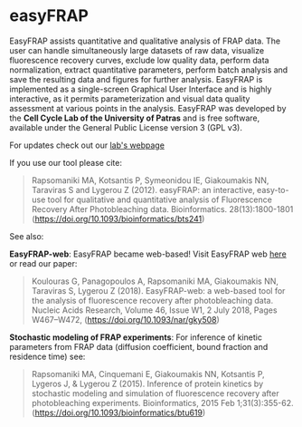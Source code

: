 # easyFRAP

EasyFRAP assists quantitative and qualitative analysis of FRAP data. The user can handle simultaneously large datasets of raw data, visualize fluorescence recovery curves, exclude low quality data, perform data normalization, extract quantitative parameters, perform batch analysis and save the resulting data and figures for further analysis.
EasyFRAP is implemented as a single-screen Graphical User Interface and is highly interactive, as it permits parameterization and visual data quality assessment at various points in the analysis. EasyFRAP was developed by the **Cell Cycle Lab of the University of Patras** and is free software, available under the General Public License version 3 (GPL v3).

For updates check out our [lab's webpage](http://ccl.med.upatras.gr/index.php?id=easyfrap)

If you use our tool please cite: 

> Rapsomaniki MA, Kotsantis P, Symeonidou IE, Giakoumakis NN, Taraviras S and Lygerou Z (2012). easyFRAP: an interactive, easy-to-use tool for qualitative and quantitative analysis of Fluorescence Recovery After Photobleaching data. Bioinformatics. 28(13):1800-1801 (https://doi.org/10.1093/bioinformatics/bts241)

See also: 

**EasyFRAP-web**: EasyFRAP became web-based! Visit EasyFRAP web [here](https://easyfrap.vmnet.upatras.gr) or read our paper:

> Koulouras G, Panagopoulos A, Rapsomaniki MA, Giakoumakis NN, Taraviras S, Lygerou Z (2018). EasyFRAP-web: a web-based tool for the analysis of fluorescence recovery after photobleaching data. Nucleic Acids Research, Volume 46, Issue W1, 2 July 2018, Pages W467–W472, (https://doi.org/10.1093/nar/gky508)

**Stochastic modeling of FRAP experiments**: For inference of kinetic parameters from FRAP data (diffusion coefficient, bound fraction and residence time) see:

> Rapsomaniki MA, Cinquemani E, Giakoumakis NN, Kotsantis P, Lygeros J, & Lygerou Z (2015). Inference of protein kinetics by stochastic modeling and simulation of fluorescence recovery after photobleaching experiments. Bioinformatics, 2015 Feb 1;31(3):355-62. (https://doi.org/10.1093/bioinformatics/btu619)
